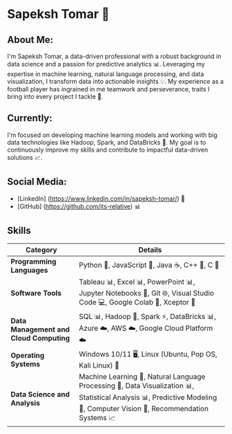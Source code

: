 # Sapeksh Tomar 🤖

## About Me:
I'm Sapeksh Tomar, a data-driven professional with a robust background in data science and a passion for predictive analytics 📊. Leveraging my expertise in machine learning, natural language processing, and data visualization, I transform data into actionable insights 💡. My experience as a football player has ingrained in me teamwork and perseverance, traits I bring into every project I tackle 🏈.

## Currently:
I'm focused on developing machine learning models and working with big data technologies like Hadoop, Spark, and DataBricks 🤯. My goal is to continuously improve my skills and contribute to impactful data-driven solutions 📈.

## Social Media:
* [LinkedIn] (https://www.linkedin.com/in/sapeksh-tomar/) 👥
* [GitHub] (https://github.com/its-relative) 📊
## Skills

| Category                              | Details                                                                                                                                                                                                 |
|---------------------------------------|---------------------------------------------------------------------------------------------------------------------------------------------------------------------------------------------------------|
| **Programming Languages**             | Python 🐍, JavaScript 📜, Java ☕️, C++ 🤖, C 🔩                                                                                                                                                          |
| **Software Tools**                    | Tableau 📊, Excel 📊, PowerPoint 📊, Jupyter Notebooks 📝, Git 🌐, Visual Studio Code 💻, Google Colab 📝, Xceptor 🤖                                                                                      |
| **Data Management and Cloud Computing** | SQL 📊, Hadoop 🤖, Spark ⚡️, DataBricks 📊, Azure ☁️, AWS ☁️, Google Cloud Platform ☁️                                                                                                                    |
| **Operating Systems**                 | Windows 10/11 🖥️, Linux (Ubuntu, Pop OS, Kali Linux) 🐧                                                                                                                                                 |
| **Data Science and Analysis**         | Machine Learning 🤖, Natural Language Processing 📝, Data Visualization 📊, Statistical Analysis 📊, Predictive Modeling 🔮, Computer Vision 👀, Recommendation Systems 📈                                 |

